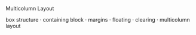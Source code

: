 Multicolumn Layout

box structure  · containing block · margins · floating · clearing · multicolumn layout